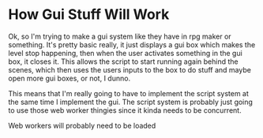 # How Gui Stuff Will Work
Ok, so I'm trying to make a gui system like they have in rpg maker or something.
It's pretty basic really, it just displays a gui box which makes the level stop
happening, then when the user activates something in the gui box, it closes it.
This allows the script to start running again behind the scenes, which then uses
the users inputs to the box to do stuff and maybe open more gui boxes, or not,
I dunno.

This means that I'm really going to have to implement the script system at the
same time I implement the gui. The script system is probably just going to use
those web worker thingies since it kinda needs to be concurrent.


Web workers will probably need to be loaded
